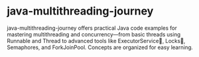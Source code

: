 # java-multithreading-journey
java-multithreading-journey offers practical Java code examples for mastering multithreading and concurrency—from basic threads using Runnable and Thread to advanced tools like ExecutorService🚀, Locks🔐, Semaphores, and ForkJoinPool. Concepts are organized for easy learning.
